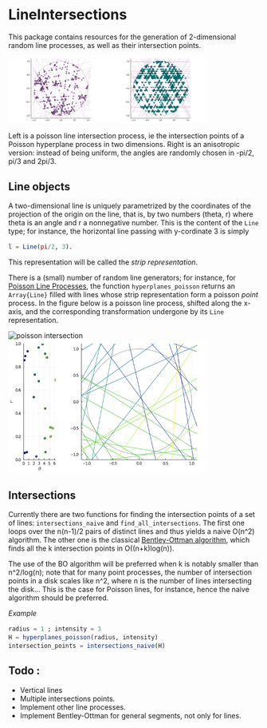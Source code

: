 # LineIntersections



This package contains resources for the generation of 2-dimensional random line processes, as well as their intersection points. 

<img src="docs/poisson_intersection.png" alt="poisson intersection" width="200"/><img src="docs/triangle.png" alt="poisson intersection" width="200"/>

Left is a poisson line intersection process, ie the intersection points of a Poisson hyperplane process in two dimensions. Right is an anisotropic version: instead of being uniform, the angles are randomly chosen in -pi/2, pi/3 and 2pi/3.


## Line objects

A two-dimensional line is uniquely parametrized by the coordinates of the projection of the origin on the line, that is, by two numbers (theta, r) where theta is an angle and r a nonnegative number. This is the content of the `Line` type; for instance, the horizontal line passing with y-cordinate 3 is simply

```Julia
l = Line(pi/2, 3).
```

This representation will be called the *strip representation*.

There is a (small) number of random line generators; for instance, for [Poisson Line Processes](https://hpaulkeeler.com/simulating-a-poisson-line-process/), the function `hyperplanes_poisson` returns an `Array{Line}` filled with lines whose strip representation form a poisson *point* process. In the figure below is a poisson line process, shifted along the x-axis, and the corresponding transformation undergone by its `Line` representation. 

<img src="docs/shift.gif" alt="poisson intersection" width="400"/>

<img src="docs/rotate.gif" alt="poisson intersection" width="400"/>




## Intersections

Currently there are two functions for finding the intersection points of a set of lines: `intersections_naive` and `find_all_intersections`. The first one loops over the n(n-1)/2 pairs of distinct lines and thus yields a naive O(n^2) algorithm. The other one is the classical [Bentley-Ottman algorithm](https://en.wikipedia.org/wiki/Bentley%E2%80%93Ottmann_algorithm), which finds all the k intersection points in O((n+k)log(n)). 

The use of the BO algorithm will be preferred when k is notably smaller than n^2/log(n); note that for many point processes, the number of intersection points in a disk scales like n^2, where n is the number of lines intersecting the disk... This is the case for Poisson lines, for instance, hence the naive algorithm should be preferred. 


*Example*

```julia
radius = 1 ; intensity = 3
H = hyperplanes_poisson(radius, intensity)
intersection_points = intersections_naive(H)
```


## Todo : 
- Vertical lines
- Multiple intersections points.
- Implement other line processes.
- Implement Bentley-Ottman for general segments, not only for lines. 


